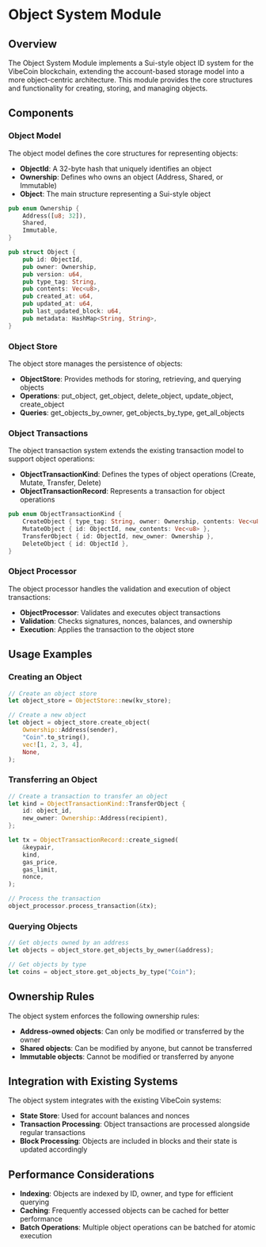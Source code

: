 # Object System Module

## Overview

The Object System Module implements a Sui-style object ID system for the VibeCoin blockchain, extending the account-based storage model into a more object-centric architecture. This module provides the core structures and functionality for creating, storing, and managing objects.

## Components

### Object Model

The object model defines the core structures for representing objects:

- **ObjectId**: A 32-byte hash that uniquely identifies an object
- **Ownership**: Defines who owns an object (Address, Shared, or Immutable)
- **Object**: The main structure representing a Sui-style object

```rust
pub enum Ownership {
    Address([u8; 32]),
    Shared,
    Immutable,
}

pub struct Object {
    pub id: ObjectId,
    pub owner: Ownership,
    pub version: u64,
    pub type_tag: String,
    pub contents: Vec<u8>,
    pub created_at: u64,
    pub updated_at: u64,
    pub last_updated_block: u64,
    pub metadata: HashMap<String, String>,
}
```

### Object Store

The object store manages the persistence of objects:

- **ObjectStore**: Provides methods for storing, retrieving, and querying objects
- **Operations**: put_object, get_object, delete_object, update_object, create_object
- **Queries**: get_objects_by_owner, get_objects_by_type, get_all_objects

### Object Transactions

The object transaction system extends the existing transaction model to support object operations:

- **ObjectTransactionKind**: Defines the types of object operations (Create, Mutate, Transfer, Delete)
- **ObjectTransactionRecord**: Represents a transaction for object operations

```rust
pub enum ObjectTransactionKind {
    CreateObject { type_tag: String, owner: Ownership, contents: Vec<u8>, metadata: Option<HashMap<String, String>> },
    MutateObject { id: ObjectId, new_contents: Vec<u8> },
    TransferObject { id: ObjectId, new_owner: Ownership },
    DeleteObject { id: ObjectId },
}
```

### Object Processor

The object processor handles the validation and execution of object transactions:

- **ObjectProcessor**: Validates and executes object transactions
- **Validation**: Checks signatures, nonces, balances, and ownership
- **Execution**: Applies the transaction to the object store

## Usage Examples

### Creating an Object

```rust
// Create an object store
let object_store = ObjectStore::new(kv_store);

// Create a new object
let object = object_store.create_object(
    Ownership::Address(sender),
    "Coin".to_string(),
    vec![1, 2, 3, 4],
    None,
);
```

### Transferring an Object

```rust
// Create a transaction to transfer an object
let kind = ObjectTransactionKind::TransferObject {
    id: object_id,
    new_owner: Ownership::Address(recipient),
};

let tx = ObjectTransactionRecord::create_signed(
    &keypair,
    kind,
    gas_price,
    gas_limit,
    nonce,
);

// Process the transaction
object_processor.process_transaction(&tx);
```

### Querying Objects

```rust
// Get objects owned by an address
let objects = object_store.get_objects_by_owner(&address);

// Get objects by type
let coins = object_store.get_objects_by_type("Coin");
```

## Ownership Rules

The object system enforces the following ownership rules:

- **Address-owned objects**: Can only be modified or transferred by the owner
- **Shared objects**: Can be modified by anyone, but cannot be transferred
- **Immutable objects**: Cannot be modified or transferred by anyone

## Integration with Existing Systems

The object system integrates with the existing VibeCoin systems:

- **State Store**: Used for account balances and nonces
- **Transaction Processing**: Object transactions are processed alongside regular transactions
- **Block Processing**: Objects are included in blocks and their state is updated accordingly

## Performance Considerations

- **Indexing**: Objects are indexed by ID, owner, and type for efficient querying
- **Caching**: Frequently accessed objects can be cached for better performance
- **Batch Operations**: Multiple object operations can be batched for atomic execution
